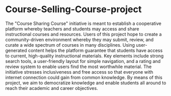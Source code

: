 # Course-Selling-Course-project
The "Course Sharing Course" initiative is meant to establish a cooperative platform whereby teachers and students may access and share instructional courses and resources. Users of this project hope to create a community-driven environment whereby they may submit, review, and curate a wide spectrum of courses in many disciplines. Using user-generated content helps the platform guarantee that students have access to current, high-quality instructional materials. Key elements include strong search tools, a user-friendly layout for simple navigation, and a rating and review system to enable users find the most worthwhile material. The initiative stresses inclusiveness and free access so that everyone with internet connection could gain from common knowledge. By means of this project, we aim to democratize knowledge and enable students all around to reach their academic and career objectives.
